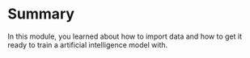 # Summary

In this module, you learned about how to import data and how to get it ready to train a artificial intelligence model with.
